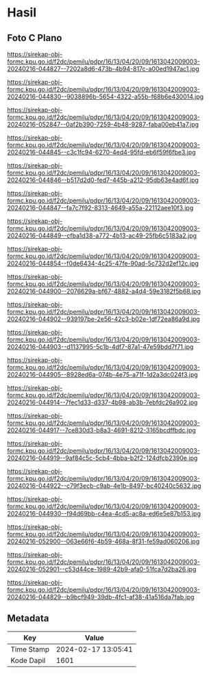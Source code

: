 # Hasil

## Foto C Plano

https://sirekap-obj-formc.kpu.go.id/f2dc/pemilu/pdpr/16/13/04/20/09/1613042009003-20240216-044827--7202a8d6-473b-4b94-817c-a00ed1947ac1.jpg

https://sirekap-obj-formc.kpu.go.id/f2dc/pemilu/pdpr/16/13/04/20/09/1613042009003-20240216-044830--9038896b-5654-4322-a55b-f68b6e430014.jpg

https://sirekap-obj-formc.kpu.go.id/f2dc/pemilu/pdpr/16/13/04/20/09/1613042009003-20240216-052847--0af2b390-7259-4b48-9287-faba00eb41a7.jpg

https://sirekap-obj-formc.kpu.go.id/f2dc/pemilu/pdpr/16/13/04/20/09/1613042009003-20240216-044845--c3c1fc94-6270-4ed4-95fd-eb6f59f6fbe3.jpg

https://sirekap-obj-formc.kpu.go.id/f2dc/pemilu/pdpr/16/13/04/20/09/1613042009003-20240216-044846--b517d2d0-fed7-445b-a212-95db63e4ad6f.jpg

https://sirekap-obj-formc.kpu.go.id/f2dc/pemilu/pdpr/16/13/04/20/09/1613042009003-20240216-044847--fa7c7f92-8313-4649-a55a-22112aee10f3.jpg

https://sirekap-obj-formc.kpu.go.id/f2dc/pemilu/pdpr/16/13/04/20/09/1613042009003-20240216-044849--cfba1d38-a772-4b13-ac49-25fb6c5183a2.jpg

https://sirekap-obj-formc.kpu.go.id/f2dc/pemilu/pdpr/16/13/04/20/09/1613042009003-20240216-044854--f0de6434-4c25-47fe-90ad-5c732d2ef12c.jpg

https://sirekap-obj-formc.kpu.go.id/f2dc/pemilu/pdpr/16/13/04/20/09/1613042009003-20240216-044900--2076629a-bf67-4882-a4d4-59e3182f5b68.jpg

https://sirekap-obj-formc.kpu.go.id/f2dc/pemilu/pdpr/16/13/04/20/09/1613042009003-20240216-044902--939197be-2e56-42c3-b02e-1df72ea86a9d.jpg

https://sirekap-obj-formc.kpu.go.id/f2dc/pemilu/pdpr/16/13/04/20/09/1613042009003-20240216-044903--d1137995-5c1b-4df7-87a1-47e59bdd7f71.jpg

https://sirekap-obj-formc.kpu.go.id/f2dc/pemilu/pdpr/16/13/04/20/09/1613042009003-20240216-044905--8928ed6a-074b-4e75-a71f-1d2a3dc024f3.jpg

https://sirekap-obj-formc.kpu.go.id/f2dc/pemilu/pdpr/16/13/04/20/09/1613042009003-20240216-044914--7fec1d33-d337-4b98-ab3b-7ebfdc26a902.jpg

https://sirekap-obj-formc.kpu.go.id/f2dc/pemilu/pdpr/16/13/04/20/09/1613042009003-20240216-044917--7ce830d3-b8a3-4691-8212-3165bcdffbdc.jpg

https://sirekap-obj-formc.kpu.go.id/f2dc/pemilu/pdpr/16/13/04/20/09/1613042009003-20240216-044919--9af84c5c-5cb4-4bba-b2f2-124dfcb2390e.jpg

https://sirekap-obj-formc.kpu.go.id/f2dc/pemilu/pdpr/16/13/04/20/09/1613042009003-20240216-044922--c79f3ecb-c9ab-4e1b-8497-bc40240c5632.jpg

https://sirekap-obj-formc.kpu.go.id/f2dc/pemilu/pdpr/16/13/04/20/09/1613042009003-20240216-044930--f94d69bb-c4ea-4cd5-ac8a-ed6e5e87b153.jpg

https://sirekap-obj-formc.kpu.go.id/f2dc/pemilu/pdpr/16/13/04/20/09/1613042009003-20240216-052900--063e66f6-4b59-468a-8f31-fe59ad060206.jpg

https://sirekap-obj-formc.kpu.go.id/f2dc/pemilu/pdpr/16/13/04/20/09/1613042009003-20240216-052901--c53d44ce-1989-42b9-afa0-51fca7d2ba26.jpg

https://sirekap-obj-formc.kpu.go.id/f2dc/pemilu/pdpr/16/13/04/20/09/1613042009003-20240216-044829--b9bcf949-39db-4fc1-af38-41a516da7fab.jpg


## Metadata

| Key        | Value               |
| ---------- | ------------------- |
| Time Stamp | 2024-02-17 13:05:41 |
| Kode Dapil | 1601                |



